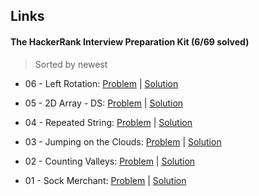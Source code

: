 ## Links
 #### The HackerRank Interview Preparation Kit (6/69 solved) 
 > Sorted by newest

 * 06 - Left Rotation: 
 [Problem](https://www.hackerrank.com/challenges/ctci-array-left-rotation/problem) |
 [Solution]()
 
 * 05 - 2D Array - DS: 
 [Problem](https://www.hackerrank.com/challenges/2d-array/problem) |
 [Solution]()
 
 * 04 - Repeated String: 
 [Problem](https://www.hackerrank.com/challenges/repeated-string/problem) |
 [Solution]()
 
 * 03 - Jumping on the Clouds: 
 [Problem](https://www.hackerrank.com/challenges/jumping-on-the-clouds/problem) |
 [Solution](https://github.com/cardosorrenan/hackerrank/blob/master/Interview%20Challenges/03%20-%20Jumping%20on%20the%20Clouds.py)
 
 * 02 - Counting Valleys: 
 [Problem](https://www.hackerrank.com/challenges/counting-valleys/problem) |
 [Solution](https://github.com/cardosorrenan/hackerrank/blob/master/Interview%20Challenges/02%20-%20Counting%20Valleys.py)
 
 * 01 - Sock Merchant: 
 [Problem](https://www.hackerrank.com/challenges/sock-merchant/problem) | 
 [Solution](https://github.com/cardosorrenan/hackerrank/blob/master/Interview%20Challenges/01%20-%20Sock%20Merchant.py)

